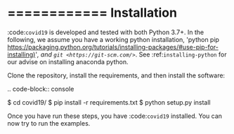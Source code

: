 ============
Installation
============

:code:`covid19` is developed and tested with both Python 3.7+. In the
following, we assume you have a working python installation, 'python pip
<https://packaging.python.org/tutorials/installing-packages/#use-pip-for-installing)>'_,
and `git <https://git-scm.com/>`_. See :ref:`installing-python` for our
advise on installing anaconda python.

Clone the repository, install the requirements, and then install the software:

.. code-block:: console

   $ cd covid19/
   $ pip install -r requirements.txt
   $ python setup.py install

Once you have run these steps, you have :code:`covid19` installed. You can now
try to run the examples.


